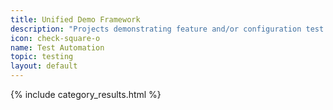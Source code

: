 ```yaml
---
title: Unified Demo Framework
description: "Projects demonstrating feature and/or configuration test automation of F5 Products and Services"
icon: check-square-o
name: Test Automation
topic: testing
layout: default
---
```

{% include category_results.html %}